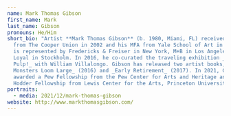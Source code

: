```yaml
---
name: Mark Thomas Gibson
first_name: Mark
last_name: Gibson
pronouns: He/Him
short_bio: "Artist **Mark Thomas Gibson** (b. 1980, Miami, FL) received his BFA
  from The Cooper Union in 2002 and his MFA from Yale School of Art in 2013. He
  is represented by Fredericks & Freiser in New York, M+B in Los Angeles and
  Loyal in Stockholm. In 2016, he co-curated the traveling exhibition _Black
  Pulp!_ with William Villalongo. Gibson has released two artist books,_ Some
  Monsters Loom Large_ (2016) and _Early Retirement_ (2017). In 2021, Gibson was
  awarded a Pew Fellowship from the Pew Center for Arts and Heritage and a
  Hodder Fellowship from Lewis Center for the Arts, Princeton University. "
portraits:
  - media: 2021/12/mark-thomas-gibson
website: http://www.markthomasgibson.com/
---
```

